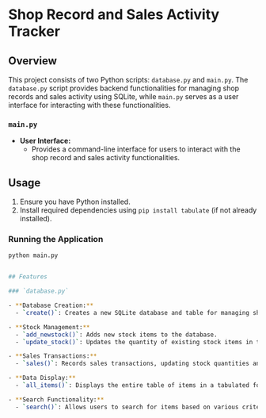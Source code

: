 # Shop Record and Sales Activity Tracker

## Overview

This project consists of two Python scripts: `database.py` and `main.py`. The `database.py` script provides backend
functionalities for managing shop records and sales activity using SQLite, while `main.py` serves as a user interface
for interacting with these functionalities.

### `main.py`

- **User Interface:**
  - Provides a command-line interface for users to interact with the shop record and sales activity functionalities.

## Usage

1. Ensure you have Python installed.
2. Install required dependencies using `pip install tabulate` (if not already installed).

### Running the Application

```bash
python main.py


## Features

### `database.py`

- **Database Creation:**
  - `create()`: Creates a new SQLite database and table for managing shop records.

- **Stock Management:**
  - `add_newstock()`: Adds new stock items to the database.
  - `update_stock()`: Updates the quantity of existing stock items in the database.

- **Sales Transactions:**
  - `sales()`: Records sales transactions, updating stock quantities and total quantity sold.

- **Data Display:**
  - `all_items()`: Displays the entire table of items in a tabulated format.

- **Search Functionality:**
  - `search()`: Allows users to search for items based on various criteria.


